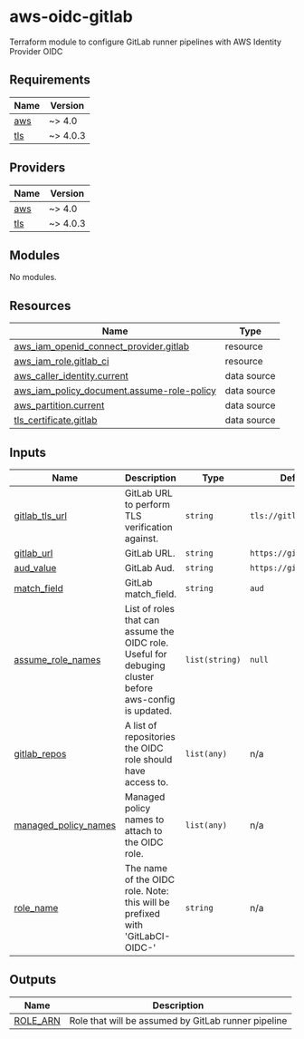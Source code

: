 # aws-oidc-gitlab
Terraform module to configure GitLab runner pipelines with AWS Identity Provider OIDC

<!-- BEGIN_TF_DOCS -->
## Requirements

| Name | Version |
|------|---------|
| <a name="requirement_aws"></a> [aws](#requirement\_aws) | ~> 4.0 |
| <a name="requirement_tls"></a> [tls](#requirement\_tls) | ~> 4.0.3 |

## Providers

| Name | Version |
|------|---------|
| <a name="provider_aws"></a> [aws](#provider\_aws) | ~> 4.0 |
| <a name="provider_tls"></a> [tls](#provider\_tls) | ~> 4.0.3 |

## Modules

No modules.

## Resources

| Name                                                                                                                                              | Type |
|---------------------------------------------------------------------------------------------------------------------------------------------------|------|
| [aws_iam_openid_connect_provider.gitlab](https://registry.terraform.io/providers/hashicorp/aws/latest/docs/resources/iam_openid_connect_provider) | resource |
| [aws_iam_role.gitlab_ci](https://registry.terraform.io/providers/hashicorp/aws/latest/docs/resources/iam_role)                                    | resource |
| [aws_caller_identity.current](https://registry.terraform.io/providers/hashicorp/aws/latest/docs/data-sources/caller_identity)                     | data source |
| [aws_iam_policy_document.assume-role-policy](https://registry.terraform.io/providers/hashicorp/aws/latest/docs/data-sources/iam_policy_document)  | data source |
| [aws_partition.current](https://registry.terraform.io/providers/hashicorp/aws/latest/docs/data-sources/partition)                                 | data source |
| [tls_certificate.gitlab](https://registry.terraform.io/providers/hashicorp/tls/latest/docs/data-sources/certificate)                              | data source |

## Inputs

| Name                                                                                               | Description                                                                                            | Type | Default | Required |
|----------------------------------------------------------------------------------------------------|--------------------------------------------------------------------------------------------------------|------|-----|:--------:|
| <a name="input_gitlab_tls_url"></a> [gitlab\_tls\_url](#input\_gitlab\_tls\_url)                   | GitLab URL to perform TLS verification against.                                                        | `string` | `tls://gitlab.com:443` | no |
| <a name="input_gitlab_url"></a> [gitlab\_url](#input\_gitlab\_url)                                 | GitLab URL.                                                                                            | `string` | `https://gitlab.com` | no |
| <a name="input_aud_value"></a> [aud\_value](#input\_aud\_value)                                    | GitLab Aud.                                                                                            | `string` | `https://gitlab.com` | no |
| <a name="input_match_field"></a> [match\_field](#input\_match\_field)                              | GitLab match_field.                                                                                    | `string` | `aud` | no |
| <a name="input_assume_role_names"></a> [assume\_role\_names](#input\_assume\_role\_names)          | List of roles that can assume the OIDC role. Useful for debuging cluster before aws-config is updated. | `list(string)` | `null` | no |
| <a name="input_gitlab_repos"></a> [gitlab\_repos](#input\_gitlab\_repos)                           | A list of repositories the OIDC role should have access to.                                            | `list(any)` | n/a | yes |
| <a name="input_managed_policy_names"></a> [managed\_policy\_names](#input\_managed\_policy\_names) | Managed policy names to attach to the OIDC role.                                                       | `list(any)` | n/a | yes |
| <a name="input_role_name"></a> [role\_name](#input\_role\_name)                                    | The name of the OIDC role. Note: this will be prefixed with 'GitLabCI-OIDC-'                           | `string` | n/a | yes |

## Outputs

| Name | Description                                         |
|------|-----------------------------------------------------|
| <a name="output_ROLE_ARN"></a> [ROLE\_ARN](#output\_ROLE\_ARN) | Role that will be assumed by GitLab runner pipeline |
<!-- END_TF_DOCS -->